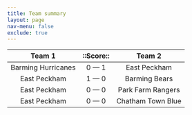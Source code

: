 ```yaml
---
title: Team summary
layout: page
nav-menu: false
exclude: true
---
```




|       Team 1       |  ::Score::  |      Team 2       |
|:------------------:|:-----------:|:-----------------:|
| Barming Hurricanes | 0 &mdash; 1 |   East Peckham    |
|    East Peckham    | 1 &mdash; 0 |   Barming Bears   |
|    East Peckham    | 0 &mdash; 0 | Park Farm Rangers |
|    East Peckham    | 0 &mdash; 0 | Chatham Town Blue |

 <br /><br /><br />